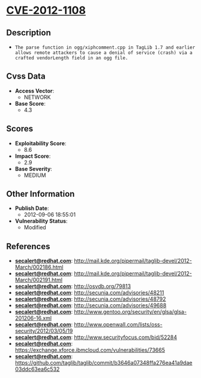 
# [CVE-2012-1108](http://mail.kde.org/pipermail/taglib-devel/2012-March/002186.html)

## Description

- `The parse function in ogg/xiphcomment.cpp in TagLib 1.7 and earlier allows remote attackers to cause a denial of service (crash) via a crafted vendorLength field in an ogg file.`

## Cvss Data

- **Access Vector**:
  - NETWORK
- **Base Score**:
  - 4.3

## Scores

- **Exploitability Score**:
  - 8.6
- **Impact Score**:
  - 2.9
- **Base Severity**:
  - MEDIUM

## Other Information

- **Publish Date**:
  - 2012-09-06 18:55:01
- **Vulnerability Status**:
  - Modified

## References

- **secalert@redhat.com**: http://mail.kde.org/pipermail/taglib-devel/2012-March/002186.html
- **secalert@redhat.com**: http://mail.kde.org/pipermail/taglib-devel/2012-March/002191.html
- **secalert@redhat.com**: http://osvdb.org/79813
- **secalert@redhat.com**: http://secunia.com/advisories/48211
- **secalert@redhat.com**: http://secunia.com/advisories/48792
- **secalert@redhat.com**: http://secunia.com/advisories/49688
- **secalert@redhat.com**: http://www.gentoo.org/security/en/glsa/glsa-201206-16.xml
- **secalert@redhat.com**: http://www.openwall.com/lists/oss-security/2012/03/05/19
- **secalert@redhat.com**: http://www.securityfocus.com/bid/52284
- **secalert@redhat.com**: https://exchange.xforce.ibmcloud.com/vulnerabilities/73665
- **secalert@redhat.com**: https://github.com/taglib/taglib/commit/b3646a07348ffa276ea41a9dae03ddc63ea6c532
